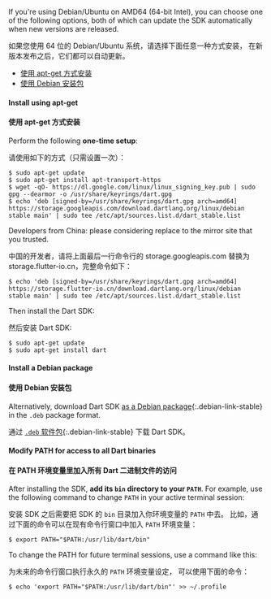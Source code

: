 If you're using Debian/Ubuntu on AMD64 (64-bit Intel), you can choose one of the
following options, both of which can update the SDK automatically when new
versions are released.

如果您使用 64 位的 Debian/Ubuntu 系统，请选择下面任意一种方式安装，
在新版本发布之后，它们都可以自动更新。

* [使用 apt-get 方式安装](#install-using-apt-get)
* [使用 Debian 安装包](#install-a-debian-package)

#### Install using apt-get

#### 使用 apt-get 方式安装

Perform the following **one-time setup**:

请使用如下的方式（只需设置一次）：

```terminal
$ sudo apt-get update
$ sudo apt-get install apt-transport-https
$ wget -qO- https://dl.google.com/linux/linux_signing_key.pub | sudo gpg --dearmor -o /usr/share/keyrings/dart.gpg
$ echo 'deb [signed-by=/usr/share/keyrings/dart.gpg arch=amd64] https://storage.googleapis.com/download.dartlang.org/linux/debian stable main' | sudo tee /etc/apt/sources.list.d/dart_stable.list
```

Developers from China: please considering replace to
the mirror site that you trusted.

中国的开发者，请将上面最后一行命令行的
storage.googleapis.com 替换为
storage.flutter-io.cn，完整命令如下：

```terminal
$ echo 'deb [signed-by=/usr/share/keyrings/dart.gpg arch=amd64] https://storage.flutter-io.cn/download.dartlang.org/linux/debian stable main' | sudo tee /etc/apt/sources.list.d/dart_stable.list
```

Then install the Dart SDK:

然后安装 Dart SDK:

```terminal
$ sudo apt-get update
$ sudo apt-get install dart
```

#### Install a Debian package

#### 使用 Debian 安装包

Alternatively, download Dart SDK [as a Debian package](#){:.debian-link-stable}
in the `.deb` package format.

通过 [`.deb` 软件包](#){:.debian-link-stable} 下载 Dart SDK。

#### Modify PATH for access to all Dart binaries

#### 在 PATH 环境变量里加入所有 Dart 二进制文件的访问

After installing the SDK, **add its `bin` directory to your `PATH`**. For example,
use the following command to change `PATH` in your active terminal session:

安装 SDK 之后需要把 SDK 的 `bin` 目录加入你环境变量的 `PATH` 中去。
比如，通过下面的命令可以在现有命令行窗口中加入 `PATH` 环境变量：

```terminal
$ export PATH="$PATH:/usr/lib/dart/bin"
```

To change the PATH for future terminal sessions, use a command like this:

为未来的命令行窗口执行永久的 `PATH` 环境变量设定，
可以使用下面的命令：

```terminal
$ echo 'export PATH="$PATH:/usr/lib/dart/bin"' >> ~/.profile
```
